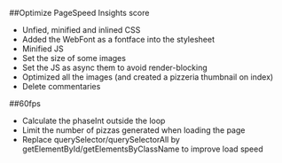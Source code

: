 ##Optimize PageSpeed Insights score
- Unfied, minified and inlined CSS
- Added the WebFont as a fontface into the stylesheet
- Minified JS
- Set the size of some images
- Set the JS as async them to avoid render-blocking
- Optimized all the images (and created a pizzeria thumbnail on index)
- Delete commentaries

##60fps 
- Calculate the phaseInt outside the loop
- Limit the number of pizzas generated when loading the page
- Replace querySelector/querySelectorAll by getElementById/getElementsByClassName to improve load speed